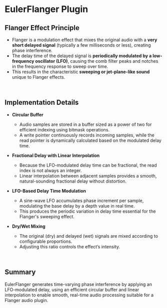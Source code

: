 # EulerFlanger Plugin 



## Flanger Effect Principle
- Flanger is a modulation effect that mixes the original audio with a **very short delayed signal** (typically a few milliseconds or less), creating phase interference.
- The delay time of the delayed signal is **periodically modulated by a low-frequency oscillator (LFO)**, causing the comb filter peaks and notches in the frequency response to sweep over time.
- This results in the characteristic **sweeping or jet-plane-like sound** unique to Flanger effects.

<br>

## Implementation Details

- **Circular Buffer**  
  - Audio samples are stored in a buffer sized as a power of two for efficient indexing using bitmask operations.  
  - A write pointer continuously records incoming samples, while the read pointer is dynamically calculated based on the modulated delay time.

- **Fractional Delay with Linear Interpolation**  
  - Because the LFO-modulated delay time can be fractional, the read index is not always an integer.  
  - Linear interpolation between adjacent samples provides a smooth, natural-sounding fractional delay without distortion.

- **LFO-Based Delay Time Modulation**  
  - A sine-wave LFO accumulates phase increment per sample, modulating the base delay by a depth value in real time.  
  - This produces the periodic variation in delay time essential for the Flanger's sweeping effect.

- **Dry/Wet Mixing**  
  - The original (dry) and delayed (wet) signals are mixed according to configurable proportions.  
  - Adjusting this ratio controls the effect’s intensity.

<br>

## Summary

EulerFlanger generates time-varying phase interference by applying an LFO-modulated delay, using an efficient circular buffer and linear interpolation to enable smooth, real-time audio processing suitable for a Flanger audio plugin.


